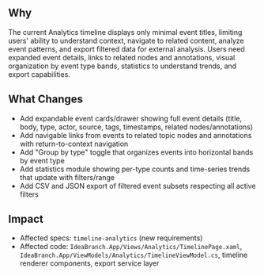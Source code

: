 ## Why
The current Analytics timeline displays only minimal event titles, limiting users' ability to understand context, navigate to related content, analyze event patterns, and export filtered data for external analysis. Users need expanded event details, links to related nodes and annotations, visual organization by event type bands, statistics to understand trends, and export capabilities.

## What Changes
- Add expandable event cards/drawer showing full event details (title, body, type, actor, source, tags, timestamps, related nodes/annotations)
- Add navigable links from events to related topic nodes and annotations with return-to-context navigation
- Add "Group by type" toggle that organizes events into horizontal bands by event type
- Add statistics module showing per-type counts and time-series trends that update with filters/range
- Add CSV and JSON export of filtered event subsets respecting all active filters

## Impact
- Affected specs: `timeline-analytics` (new requirements)
- Affected code: `IdeaBranch.App/Views/Analytics/TimelinePage.xaml`, `IdeaBranch.App/ViewModels/Analytics/TimelineViewModel.cs`, timeline renderer components, export service layer

